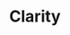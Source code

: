 ---
layout: default
title: Clarity
services: [ "Code of Conduct", "Financial Aid / Scholarships" ]
site: https://www.clarityconf.com/
city: San Francisco, CA
from: 2018-11-29
to: 2018-12-01
---